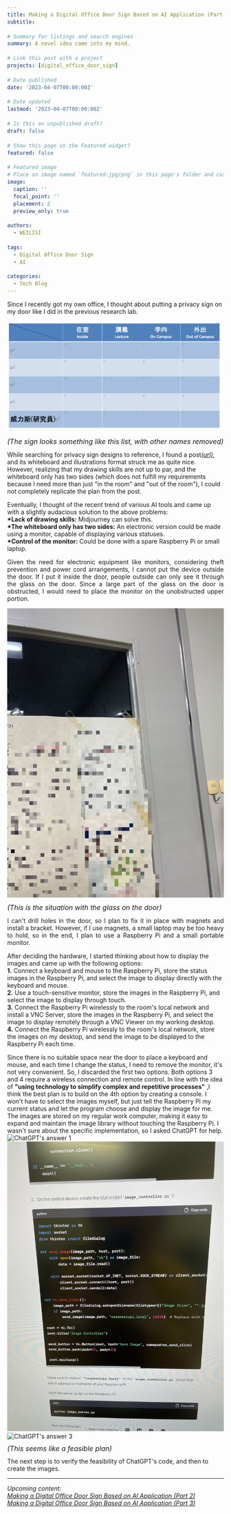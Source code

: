 ```yaml
---
title: Making a Digital Office Door Sign Based on AI Application (Part 1)
subtitle: 

# Summary for listings and search engines
summary: A novel idea came into my mind.

# Link this post with a project
projects: [digital_office_door_sign]

# Date published
date: '2023-04-07T00:00:00Z'

# Date updated
lastmod: '2023-04-07T00:00:00Z'

# Is this an unpublished draft?
draft: false

# Show this page in the Featured widget?
featured: false

# Featured image
# Place an image named `featured.jpg/png` in this page's folder and customize its options here.
image:
  caption: ''
  focal_point: ''
  placement: 2
  preview_only: true

authors:
  - WEILISI

tags:
  - Digital Office Door Sign
  - AI

categories:
  - Tech Blog
---
```

Since I recently got my own office, I thought about putting a privacy sign on my door like I did in the previous research lab.

![Previous Privacy Sign](DocLabStatusList.png "Image Credit: Ⓒ WEILISI")
<p style="font-size: 16px; line-height: 0.6;"><i>(The sign looks something like this list, with other names removed)</i></p>


While searching for privacy sign designs to reference, I found a post[*(url)*](https://www.sakaikoheilab.com/2021/09/lab-door),
and its whiteboard and illustrations format struck me as quite nice. However, realizing that my drawing skills are not up to par, 
and the whiteboard only has two sides (which does not fulfill my requirements because I need more than just "in the room" and "out of the room"),
I could not completely replicate the plan from the post.

Eventually, I thought of the recent trend of various AI tools and came up with a slightly audacious solution to the above problems:   
**\*Lack of drawing skills:** Midjourney can solve this.  
**\*The whiteboard only has two sides:** An electronic version could be made using a monitor, capable of displaying various statuses.  
**\*Control of the monitor:** Could be done with a spare Raspberry Pi or small laptop.

<div style="text-align: justify;">
Given the need for electronic equipment like monitors, considering theft prevention and power cord arrangements,
I cannot put the device outside the door. If I put it inside the door, people outside can only see it through the glass
on the door. Since a large part of the glass on the door is obstructed, I would need to place the monitor on the unobstructed
upper portion.
</div>

![Glass on the Door](IMG_2525.JPG "Image Credit: Ⓒ WEILISI")
<p style="font-size: 16px; line-height: 0.6;"><i>(This is the situation with the glass on the door)</i></p>

<div style="text-align: justify;">
I can't drill holes in the door, so I plan to fix it in place with magnets and install a bracket. However, if I use magnets,
a small laptop may be too heavy to hold, so in the end, I plan to use a Raspberry Pi and a small portable monitor.
</div>

After deciding the hardware, I started thinking about how to display the images and came up with the following options:  
**1.** Connect a keyboard and mouse to the Raspberry Pi, store the status images in the Raspberry Pi, and select the image to display directly with the keyboard and mouse.    
**2.** Use a touch-sensitive monitor, store the images in the Raspberry Pi, and select the image to display through touch.    
**3.** Connect the Raspberry Pi wirelessly to the room's local network and install a VNC Server, store the images in the Raspberry Pi, 
and select the image to display remotely through a VNC Viewer on my working desktop.  
**4.** Connect the Raspberry Pi wirelessly to the room's local network, store the images on my desktop, and send the image to be displayed to the Raspberry Pi each time.


Since there is no suitable space near the door to place a keyboard and mouse, and each time I change the status, I need to remove the monitor,
it's not very convenient. So, I discarded the first two options. Both options 3 and 4 require a wireless connection and remote control.
In line with the idea of **"using technology to simplify complex and repetitive processes"** ,I think the best plan is to 
build on the 4th option by creating a console. I won't have to select the images myself, but just tell the Raspberry Pi 
my current status and let the program choose and display the image for me. The images are stored on my regular work computer, 
making it easy to expand and maintain the image library without touching the Raspberry Pi. I wasn't sure about the specific implementation, 
so I asked ChatGPT for help.
![ChatGPT's answer 1](IMG_8764.jpg "Image Credit: Ⓒ WEILISI")
![ChatGPT's answer 2](IMG_8765.jpg "Image Credit: Ⓒ WEILISI")
![ChatGPT's answer 3](IMG_8766.jpg "Image Credit: Ⓒ WEILISI")
<p style="font-size: 16px; line-height: 0.6;"><i>(This seems like a feasible plan)</i></p>

The next step is to verify the feasibility of ChatGPT's code, and then to create the images.

---
*Upcoming content:*  
*[Making a Digital Office Door Sign Based on AI Application (Part 2)](https://weils302.com/en/techblog/status_list_2_20230415/)*  
*[Making a Digital Office Door Sign Based on AI Application (Part 3)](https://weils302.com/en/techblog/status_list_3_20230418/)*
